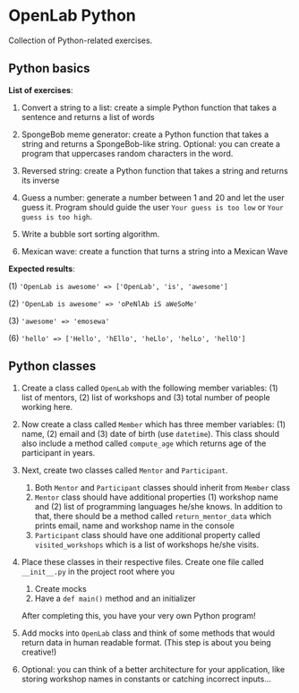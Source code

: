 # OpenLab Python

Collection of Python-related exercises.

## Python basics

**List of exercises**:

1. Convert a string to a list: create a simple Python function that takes a sentence and returns a list of words

2. SpongeBob meme generator: create a Python function that takes a string and returns a SpongeBob-like string. Optional:
you can create a program that uppercases random characters in the word.

3. Reversed string: create a Python function that takes a string and returns its inverse

4. Guess a number: generate a number between 1 and 20 and let the user guess it. Program should guide the user
`Your guess is too low` or `Your guess is too high`.

5. Write a bubble sort sorting algorithm.

6. Mexican wave: create a function that turns a string into a Mexican Wave

**Expected results**:

(1) `'OpenLab is awesome' => ['OpenLab', 'is', 'awesome']`

(2) `'OpenLab is awesome' => 'oPeNlAb iS aWeSoMe'`

(3) `'awesome' => 'emosewa'`

(6) `'hello' => ['Hello', 'hEllo', 'heLlo', 'helLo', 'hellO']`

## Python classes

1. Create a class called `OpenLab` with the following member variables: (1) list of mentors, (2) list of workshops and
(3) total number of people working here.

2. Now create a class called `Member` which has three member variables: (1) name, (2) email and (3) date of birth (use
`datetime`). This class should also include a method called `compute_age` which returns age of the participant in years.

3. Next, create two classes called `Mentor` and `Participant`.
    
    1. Both `Mentor` and `Participant` classes should inherit from `Member` class
    2. `Mentor` class should have additional properties (1) workshop name and (2) list of programming languages he/she
    knows. In addition to that, there should be a method called `return_mentor_data` which prints email, name and workshop
    name in the console
    3. `Participant` class should have one additional property called `visited_workshops` which is a list of workshops he/she
    visits.
    
4. Place these classes in their respective files. Create one file called `__init__.py` in the project root where you

    1. Create mocks
    2. Have a `def main()` method and an initializer
    
    After completing this, you have your very own Python program!
 
5. Add mocks into `OpenLab` class and think of some methods that would return data in human readable format. (This step
is about you being creative!)
   
6. Optional: you can think of a better architecture for your application, like storing workshop names in constants or
catching incorrect inputs...
 